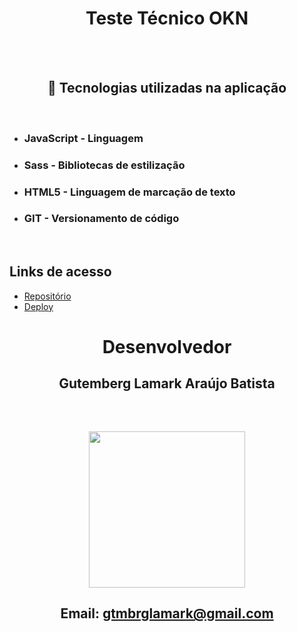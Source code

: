 <h1 align="center">Teste Técnico OKN</h1>

<br/>
<br/>

<h2 align="center">🔨 Tecnologias utilizadas na aplicação</h2>

<br/>

- ### JavaScript - Linguagem
- ### Sass - Bibliotecas de estilização
- ### HTML5 - Linguagem de marcação de texto
- ### GIT - Versionamento de código

<br/> 
 
## Links de acesso

- <a href="https://github.com/GutembergLamark/teste-tecnico-okn">Repositório</a>
- <a href="https://gutemberglamark.github.io/teste-tecnico-okn/">Deploy</a>

#

<h1 align="center">Desenvolvedor</h1>

<h2 align="center">Gutemberg Lamark Araújo Batista</h2>

<br/>

<h2 align="center"><img src="https://avatars.githubusercontent.com/u/89531845?v=4" width="250px"></h2>

<h2 align="center">Email: <a href="mailto:gtmbrglamark@gmail.com">gtmbrglamark@gmail.com</a></h2>
